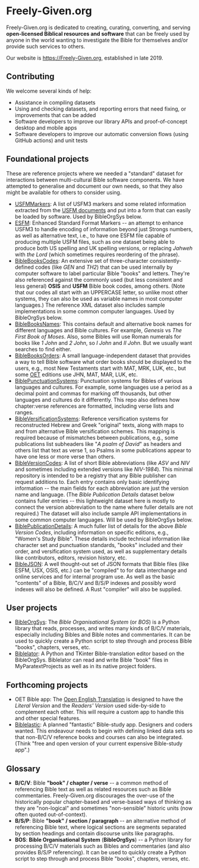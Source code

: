# Freely-Given.org

Freely-Given.org is dedicated to creating, curating, converting, and serving **open-licensed
Biblical resources and software** that can be freely used by anyone in the world
wanting to investigate the Bible for themselves
and/or provide such services to others.

Our website is https://Freely-Given.org, established in late 2019.

## Contributing

We welcome several kinds of help:

- Assistance in compiling datasets
- Using and checking datasets, and reporting errors that need fixing, or improvements that can be added
- Software developers to improve our library APIs and proof-of-concept desktop and mobile apps
- Software developers to improve our automatic conversion flows (using GitHub actions) and unit tests

## Foundational projects

These are reference projects where we needed a "standard" dataset for interactions between multi-cultural Bible software components.
We have attempted to generalise and document our own needs,
so that they also might be available for others to consider using.

- [USFMMarkers](https://github.com/Freely-Given-org/USFMMarkers): A list of USFM3 markers and some related information extracted from the [USFM documents](https://ubsicap.github.io/usfm/) and put into a form that can easily be loaded by software. Used by BibleOrgSys below.
- [ESFM](https://github.com/Freely-Given-org/ESFM): Enhanced Standard Format Markers -- an attempt to enhance USFM3 to handle encoding of information beyond just Strongs numbers, as well as alternative text, i.e., to have one ESFM file capable of producing multiple USFM files, such as one dataset being able to produce both US spelling and UK spelling versions, or replacing *Jahweh* with *the Lord* (which sometimes requires reordering of the phrase).
- [BibleBooksCodes](https://github.com/Freely-Given-org/BibleBooksCodes): An extensive set of three-character consistently-defined codes (like *GEN* and *TH2*) that can be used internally by computer software to label particular Bible "books" and letters. They're also referenced against the commonly used (but less consistent and less general) **OSIS** and **USFM** Bible book codes, among others. (Note that our codes all start with an UPPERCASE letter, so unlike most other systems, they can also be used as variable names in most computer languages.) The reference XML dataset also includes sample implementations in some common computer languages. Used by BibleOrgSys below.
- [BibleBooksNames](https://github.com/Freely-Given-org/BibleBooksNames): This contains default and alternative book names for different languages and Bible cultures. For example, *Genesis* vs *The First Book of Moses*. Also, some Bibles will use Roman numerals for books like *1 John* and *2 John*, so *I John* and *II John*. But we usually want searches to find either.
- [BibleBooksOrders](https://github.com/Freely-Given-org/BibleBooksOrders): A small language-independent dataset that provides a way to tell Bible software what order books should be displayed to the users, e.g., most New Testaments start with MAT, MRK, LUK, etc., but some [OET](https://OpenEnglishTranslation.Bible) editions use JHN, MAT, MAR, LUK, etc.
- [BiblePunctuationSystems](https://github.com/Freely-Given-org/BiblePunctuationSystems): Punctuation systems for Bibles of various languages and cultures. For example, some languages use a period as a decimal point and commas for marking off thousands, but other languages and cultures do it differently. This repo also defines how chapter:verse references are formatted, including verse lists and ranges.
- [BibleVersificationSystems](https://github.com/Freely-Given-org/BibleVersificationSystems): Reference versification systems for reconstructed Hebrew and Greek "original" texts, along with maps to and from alternative Bible versification schemes. This mapping is required because of mismatches between publications, e.g., some publications list subheaders like "*A psalm of David*" as headers and others list that text as verse 1, so Psalms in some publications appear to have one less or more verse than others.
- [BibleVersionCodes](https://github.com/Freely-Given-org/BibleVersionCodes): A list of short Bible abbreviations (like *ASV* and *NIV* and sometimes including extended versions like *NIV-1984*). This minimal repository is intended to be a registry that any Bible publisher can request additions to. Each entry contains only basic identifying information -- the main fields for each abbreviation are just the version name and language. (The *Bible Publication Details* dataset below contains fuller entries -- this lightweight dataset here is mostly to connect the version abbreviation to the name where fuller details are not required.) The dataset will also include sample API implementations in some common computer languages. Will be used by BibleOrgSys below.
- [BiblePublicationDetails](https://github.com/Freely-Given-org/BiblePublicationDetails): A much fuller list of details for the above *Bible Version Codes*, including information on specific editions, e.g., "Women's Study Bible". These details include technical information like character set and punctuation standards, "books" included and their order, and versification system used, as well as supplementary details like contributors, editors, revision history, etc.
- [BibleJSON](https://github.com/Freely-Given-org/BibleJSON): A well thought-out set of JSON formats that Bible files (like ESFM, USX, OSIS, etc.) can be "compiled" to for data interchange and online services and for internal program use. As well as the basic "contents" of a Bible, B/C/V and B/S/P indexes and possibly word indexes will also be defined. A Rust "compiler" will also be supplied.

## User projects

- [BibleOrgSys](https://github.com/Freely-Given-org/BibleOrgSys): The *Bible Organisational System* (or *BOS*) is a Python library that reads, processes, and writes many kinds of B/C/V materials, especially including Bibles and Bible notes and commentaries. It can be used to quickly create a Python script to step through and process Bible "books", chapters, verses, etc.
- [Biblelator](https://github.com/Freely-Given-org/Biblelator): A Python and TKinter Bible-translation editor based on the BibleOrgSys. Biblelator can read and write Bible "book" files in MyParatextProjects as well as in its native project folders.

## Forthcoming projects

- OET Bible app: The [Open English Translation](https://OpenEnglishTranslation.Bible) is designed to have the *Literal Version* and the *Readers' Version* used side-by-side to complement each other. This will require a custom app to handle this and other special features.
- [Biblelastic](https://github.com/Freely-Given-org/Biblelastic): A planned "fantastic" Bible-study app. Designers and coders wanted. This endeavour needs to begin with defining linked data sets so that non-B/C/V reference books and courses can also be integrated. (Think "free and open version of your current expensive Bible-study app".)

## Glossary

- **B/C/V**: Bible **"book" / chapter / verse** -- a common method of referencing Bible text as well as related resources such as Bible commentaries. Freely-Given.org discourages the over-use of the historically popular chapter-based and verse-based ways of thinking as they are "non-logical" and sometimes "non-sensible" historic units (now often quoted out-of-context).
- **B/S/P**: Bible **"book" / section / paragraph** -- an alternative method of referencing Bible text, where logical sections are segments separated by section headings and contain discourse units like paragraphs.
- **BOS**: **Bible Organisational System** (**BibleOrgSys**) -- a Python library for processing B/C/V materials such as Bibles and commentaries (and also provides B/S/P referencing). It can be used to quickly create a Python script to step through and process Bible "books", chapters, verses, etc.
